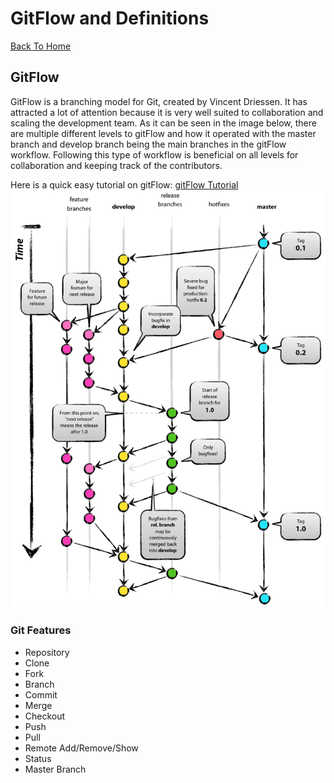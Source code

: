 # GitFlow and Definitions
[Back To Home](https://github.com/cjl72/MiniProject_1)
## GitFlow
GitFlow is a branching model for Git, created by Vincent Driessen. It has attracted a lot of attention because it is very well suited to collaboration and scaling the development team.  As it can be seen in the image below, there are multiple different levels to gitFlow and how it operated with the master branch and develop branch being the main branches in the gitFlow workflow.  Following this type of workflow is beneficial on all levels for collaboration and keeping track of the contributors.

Here is a quick easy tutorial on gitFlow: [gitFlow Tutorial](https://www.atlassian.com/git/tutorials/comparing-workflows/gitflow-workflow)
![GitFlow Demo](https://github.com/cjl72/MiniProject_1/blob/master/git-model.png)

### Git Features
* Repository
* Clone
* Fork
* Branch
* Commit
* Merge
* Checkout
* Push
* Pull
* Remote Add/Remove/Show
* Status
* Master Branch
